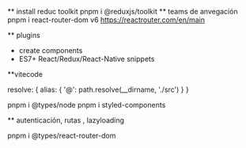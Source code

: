 ** install reduc toolkit
pnpm i @reduxjs/toolkit
** teams de anvegación
pnpm i react-router-dom 
v6 https://reactrouter.com/en/main

** plugins 
- create components
- ES7+ React/Redux/React-Native snippets

**vitecode

resolve: {
    alias: {
      '@': path.resolve(__dirname, './src')
    }
  }

pnpm i @types/node
pnpm i styled-components

** autenticación, rutas , lazyloading

pnpm i @types/react-router-dom